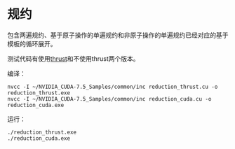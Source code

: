 # 规约

包含两遍规约、基于原子操作的单遍规约和非原子操作的单遍规约已经对应的基于模板的循环展开。

测试代码有使用[thrust](http://thrust.github.io/)和不使用thrust两个版本。

编译：

```shell
nvcc -I ~/NVIDIA_CUDA-7.5_Samples/common/inc reduction_thrust.cu -o reduction_thrust.exe
nvcc -I ~/NVIDIA_CUDA-7.5_Samples/common/inc reduction_cuda.cu -o reduction_cuda.exe
```

运行：

```
./reduction_thrust.exe
./reduction_cuda.exe
```
